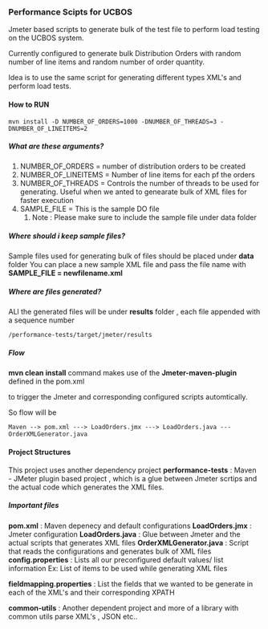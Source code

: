 ### Performance Scipts for UCBOS

Jmeter based scripts to generate bulk of the test file to perform load testing on the UCBOS system.

Currently configured to generate bulk  Distribution Orders with random number of line items and random number of order quantity.

Idea is to use the same script for generating different types XML's and perform load tests.


#### How to RUN

```mvn install -D NUMBER_OF_ORDERS=1000 -DNUMBER_OF_THREADS=3 -DNUMBER_OF_LINEITEMS=2```

##### What are these arguments?

1. NUMBER_OF_ORDERS = number of distribution orders to be created
1. NUMBER_OF_LINEITEMS = Number of line items for each pf the orders
1. NUMBER_OF_THREADS = Controls the number of threads to be used for generating. Useful when we anted to genearate bulk of XML files for faster execution
2. SAMPLE_FILE = This is the sample DO file 
   1. Note : Please make sure to include the sample file under data folder

##### Where should i keep sample files?

Sample files used for generating bulk of files should be placed under **data** folder
You can place a new sample XML file and pass the file name with **SAMPLE_FILE = newfilename.xml**


##### Where are files generated?
ALl the generated files will be under **results** folder , each file appended with a sequence number
```
/performance-tests/target/jmeter/results
```


##### Flow

**mvn clean install** command makes use of the **Jmeter-maven-plugin** defined in the pom.xml

to trigger the Jmeter and corresponding configured scripts automtically.

So flow will be

```
Maven --> pom.xml ---> LoadOrders.jmx ---> LoadOrders.java ---OrderXMLGenerator.java

```

#### Project Structures

This project uses another dependency project 
**performance-tests** : Maven - JMeter plugin based project , which is a glue between Jmeter scrtips and the actual code which generates the XML files.
 
 ##### Important files 

**pom.xml** : Maven depenecy and default configurations
**LoadOrders.jmx** : Jmeter configuration
**LoadOrders.java** : Glue between Jmeter and the actual scripts that generates XML files
 **OrderXMLGenerator.java** : Script that reads the configurations and generates bulk of XML files
**config.properties** : Lists all our preconfigured default values/ list information 
Ex: List of items to be used while generating XML files

**fieldmapping.properties** : List the fields that we wanted to be generate in each of the XML's and their corresponding XPATH



**common-utils** : Another dependent project and more of a library with common utils parse XML's , JSON etc..


